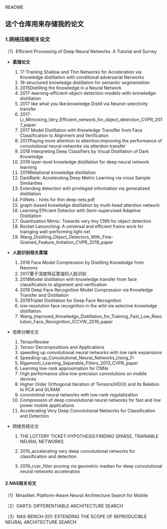 README

## 这个仓库用来存储我的论文

### 1.网络压缩相关论文

（1）Efficient Processing of Deep Neural Networks: A Tutorial and Survey 

- **蒸馏论文**

  1. 17-Training Shallow and Thin Networks for Acceleration via Knowledge distillation with conditional adversarial Nerworks
  2. 19-structured knowledge distillation for semantic segmentation
  3. 2015Distilling the Knowledge in a Neural Network
  4. 2017-learning-efficient-object-detection-models-with-knowledge-distillation
  5. 2017 like what you like:knowledge Distill via Neuron selectivity transfer
  6. 2017-Li_Mimicking_Very_Efficient_network_for_object_detection_CVPR_2017_paper
  7. 2017 Model Distillation with Knowledge Transffer from Face Classification to Alignment and Verification
  8. 2017Paying more attention to attention:improving the performance of convolutional neural networks via attention transfer
  9. 2018 Interpreting Deep Classifiers by Visual Distillation of Dark Knowledge
  10. 2019 layer-level knowledge distillation for deep neural network learning
  11. 2019Relational knowledge distillation
  12. DarkRank: Accelerating Deep Metric Learning via cross Sample Similarities
  13. Extending detection with privileged information via generalized distillation
  14. FitNets：hints for thin deep nets.pdf
  15. graph-based knowledge distillation by multi-head attention network
  16. Learning Efficient Detector with Semi-supervised Adaptive Distillation
  17. Quantization Mimic: Towards very tiny CNN for object detection
  18. Rocket Lanunching: A universal and efficient frame work for trainging well-performing light net
  19. Wang_Distilling_Object_Detectors_With_Fine-Grained_Feature_Imitation_CVPR_2019_paper

- **人脸识别相关蒸馏**

  1. 2016 Face Model Compression by Distilling Knowledge from Neurons
  2. 2017基于深度特征蒸馏的人脸识别
  3. 2018Model distillation with knowledge transfer from face classification to alignment and verification
  4. 2019 Deep Face Recognition Model Compression via Knowledge Transfer and Distillation
  5. 2019Triplet Distillation for Deep Face Recognition
  6. low-resolution face recognition in the wild via selective knowledge distillation 
  7. Wang_Improved_Knowledge_Distillation_for_Training_Fast_Low_Resolution_Face_Recognition_ICCVW_2019_paper

- 低秩分解论文

  1. TensorReview
  2. Tensor Decompositions and Applications
  3. speeding up convolutional neural networks with low rank expansions
  4. Speeding-up_Convolutional_Neural_Networks_Using_Fi
  5. Rigamonti_Learning_Separable_Filters_2013_CVPR_paper
  6. Learning low-rank approximation for CNNs
  7. High performance ultra-low-precision convolutions on mobile devices
  8. Higher Order Orthogonal Iteration of Tensors(HOOI) and its Relation to PCA and GLRAM
  9. convolutinal neural networks with low-rank regulatization
  10. Compression of deep convolutional neural networks for fast and low power mobile applications
  11. Accelerating Very Deep Convolutional Networks for Classification and Detection

- 网络剪枝论文

  1. THE LOTTERY TICKET HYPOTHESIS:FINDING SPARSE, TRAINABLE NEURAL NETWORKS

  2. 2015_accelerating very deep convolutional networks for classification and detection

  3. 2019_cvpr_filter pruning via geometric median for deep convolutional neural networks acceleration

     

#### 2.NAS相关论文

（1）MnasNet: Platform-Aware Neural Architecture Search for Mobile

（2）DARTS: DIFFERENTIABLE ARCHITECTURE SEARCH

（3）NAS-BENCH-201: EXTENDING THE SCOPE OF REPRODUCIBLE NEURAL ARCHITECTURE SEARCH
